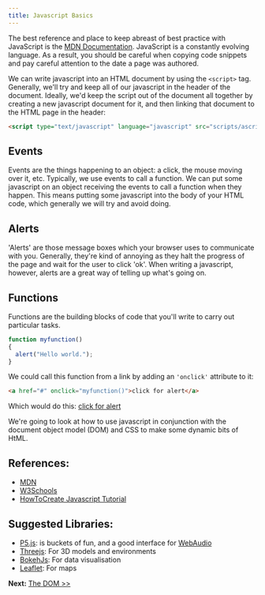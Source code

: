 ```yaml
---
title: Javascript Basics
---
```


The best reference and place to keep abreast of best practice with JavaScript is the [MDN Documentation](https://developer.mozilla.org/en-US/docs/Web/javascript). JavaScript is a constantly evolving language. As a result, you should be careful when copying code snippets and pay careful attention to the date a page was authored.

We can write javascript into an HTML document by using the `<script>` tag. Generally, we'll try and keep all of our javascript in the header of the document. Ideally, we'd keep the script out of the document all together by creating a new javascript document for it, and then linking that document to the HTML page in the header:

```html
<script type="text/javascript" language="javascript" src="scripts/ascript.js"></script>
```

## Events

Events are the things happening to an object: a click, the mouse moving over it, etc. Typically, we use events to call a function. We can put some javascript on an object receiving the events to call a function when they happen. This means putting some javascript into the body of your HTML code, which generally we will try and avoid doing.

## Alerts

'Alerts' are those message boxes which your browser uses to communicate with you. Generally, they're kind of annoying as they halt the progress of the page and wait for the user to click 'ok'. When writing a javascript, however, alerts are a great way of telling up what's going on.

## Functions

Functions are the building blocks of code that you'll write to carry out particular tasks.

```js
function myfunction()
{
  alert("Hello world.");
}
```

We could call this function from a link by adding an `'onclick'` attribute to it:

```html
<a href="#" onclick="myfunction()">click for alert</a>
```

Which would do this: <a href="#" onclick="myfunction()">click for alert</a>

We're going to look at how to use javascript in conjunction with the document object model (DOM) and CSS to make some dynamic bits of HtML.

## References:

-   [MDN](https://developer.mozilla.org/en-US/docs/Web/javascript)
-   [W3Schools](http://www.w3schools.com/js/default.asp)
-   [HowToCreate Javascript Tutorial](http://www.howtocreate.co.uk/tutorials/javascript/)

## Suggested Libraries:

-   [P5.js](https://p5js.org): is buckets of fun, and a good interface for [WebAudio](https://developer.mozilla.org/en-US/docs/Web/API/Web_Audio_API)
-   [Threejs](https://threejs.org): For 3D models and environments
-   [BokehJs](https://docs.bokeh.org/en/latest/docs/dev_guide/bokehjs.html): For data visualisation
-   [Leaflet](https://leafletjs.com): For maps

**Next:** [The DOM >>](the-dom.html)

<script type="text/javascript">
  function myfunction(){
    alert("Hello world.");
  }
</script>

